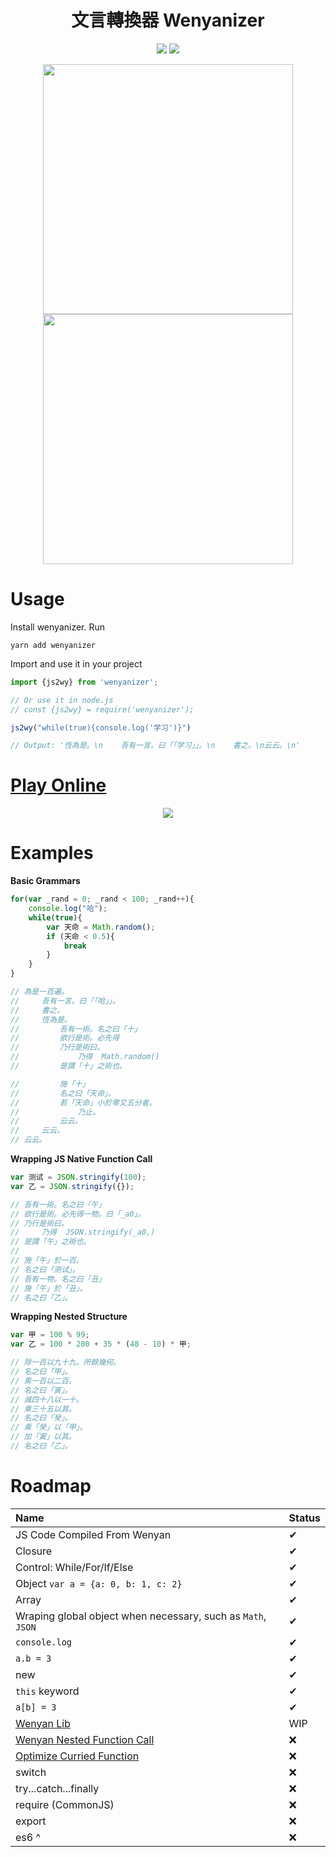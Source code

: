 <h1 align="center"> 文言轉換器 Wenyanizer </h1>

<p align="center">

<img src="https://github.com/zxch3n/wenyanizer/workflows/Node%20CI/badge.svg"/>
<a href="https://codecov.io/gh/zxch3n/wenyanizer">
  <img src="https://codecov.io/gh/zxch3n/wenyanizer/branch/master/graph/badge.svg" />
</a>

</p>

<p align="center">
  <img width="400px" src="https://i.postimg.cc/SRkkVjKx/code.png"/>
  <img width="400px" src="https://i.postimg.cc/WzDfdfj6/image.png"/>
</p>

[/ 
function wenyanize(js){
	var ast = parse(js);
  	var asc = ast2asc(ast);
  	var wy = asc2wy(asc);
  	return wy;
}
/]:#()

[/ 
吾有一術。名之曰「文言轉換」
欲行是術。必先得一物。曰「覺誒斯」。
乃行是術曰。
    施「語法分析」於「覺誒斯」。名之曰「抽象語法樹」。
    施「樹鏈轉換」於「抽象語法樹」。名之曰「抽象語法鏈」。
    施「定稿」於「抽象語法鏈」。名之曰「文言」。
    乃得「文言」
是謂「文言轉換」之術也。
/]:#()

# Usage

Install wenyanizer. Run

```
yarn add wenyanizer
```

Import and use it in your project

```javascript
import {js2wy} from 'wenyanizer';

// Or use it in node.js
// const {js2wy} = require('wenyanizer');

js2wy("while(true){console.log('学习')}")

// Output: '恆為是。\n    吾有一言。曰「「学习」」。\n    書之。\n云云。\n'

```



# [Play Online](http://zxch3n.github.io/wenyanizer)


<p align="center">
  <a href="http://zxch3n.github.io/wenyanizer"><img src="https://i.postimg.cc/QC4ymZ1z/image.png"/></a>
</p>

# Examples

**Basic Grammars**

```javascript
for(var _rand = 0; _rand < 100; _rand++){
    console.log("哈");
    while(true){
        var 天命 = Math.random();
        if (天命 < 0.5){
            break
        }
    }
}

// 為是一百遍。
//     吾有一言。曰「「哈」」。
//     書之。
//     恆為是。
//         吾有一術。名之曰「十」
//         欲行是術。必先得        
//         乃行是術曰。
//             乃得  Math.random()
//         是謂「十」之術也。

//         施「十」
//         名之曰「天命」。
//         若「天命」小於零又五分者。
//             乃止。
//         云云。
//     云云。
// 云云。
```

**Wrapping JS Native Function Call**

```javascript
var 测试 = JSON.stringify(100);
var 乙 = JSON.stringify({});

// 吾有一術。名之曰「午」
// 欲行是術。必先得一物。曰「_a0」。
// 乃行是術曰。
//     乃得  JSON.stringify(_a0,)
// 是謂「午」之術也。
//
// 施「午」於一百。
// 名之曰「测试」。
// 吾有一物。名之曰「丑」
// 施「午」於「丑」。
// 名之曰「乙」。
```

**Wrapping Nested Structure**

```javascript
var 甲 = 100 % 99;
var 乙 = 100 * 200 + 35 * (48 - 10) * 甲;

// 除一百以九十九。所餘幾何。
// 名之曰「甲」。
// 乘一百以二百。
// 名之曰「寅」。
// 減四十八以一十。
// 乘三十五以其。
// 名之曰「癸」。
// 乘「癸」以「甲」。
// 加「寅」以其。
// 名之曰「乙」。
```


# Roadmap

| Name | Status |
|:-----------------|:-------|
| JS Code Compiled From Wenyan | ✔    |
| Closure      | ✔    |
| Control: While/For/If/Else      | ✔    |
| Object `var a = {a: 0, b: 1, c: 2}`  |  ✔  |
| Array      | ✔    |
| Wraping global object when necessary, such as `Math`, `JSON`  | ✔    |
| `console.log` | ✔  |
| `a.b = 3` | ✔ |
| new | ✔ |
| `this` keyword | ✔ |
| `a[b] = 3` | ✔ |
| [Wenyan Lib](https://github.com/LingDong-/wenyan-lang/issues/290) | WIP |
| [Wenyan Nested Function Call](https://github.com/LingDong-/wenyan-lang/issues/322)  | ❌ |
| [Optimize Curried Function](https://github.com/LingDong-/wenyan-lang/issues/322)  | ❌ |
| switch | ❌ |
| try...catch...finally | ❌ |
| require (CommonJS) | ❌ |
| export | ❌ |
| es6 ^ | ❌ |
